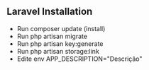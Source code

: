 ## Laravel Installation
- Run composer update (install)
- Run php artisan migrate
- Run php artisan key:generate
- Run php artisan storage:link
- Edite env APP_DESCRIPTION="Descrição"